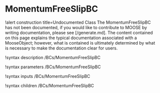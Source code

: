 <!-- MOOSE Documentation Stub: Remove this when content is added. -->

# MomentumFreeSlipBC

!alert construction title=Undocumented Class
The MomentumFreeSlipBC has not been documented, if you would like to contribute to MOOSE by
writing documentation, please see [/generate.md]. The content contained on this page explains
the typical documentation associated with a MooseObject; however, what is contained is ultimately
determined by what is necessary to make the documentation clear for users.

!syntax description /BCs/MomentumFreeSlipBC

!syntax parameters /BCs/MomentumFreeSlipBC

!syntax inputs /BCs/MomentumFreeSlipBC

!syntax children /BCs/MomentumFreeSlipBC
